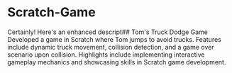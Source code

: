 # Scratch-Game
Certainly! Here's an enhanced descript## Tom's Truck Dodge Game  Developed a game in Scratch where Tom jumps to avoid trucks. Features include dynamic truck movement, collision detection, and a game over scenario upon collision. Highlights include implementing interactive gameplay mechanics and showcasing skills in Scratch game development.

